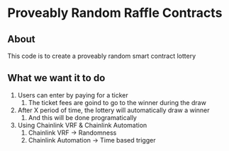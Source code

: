 # Proveably Random Raffle Contracts

## About 

This code is to create a proveably random smart contract lottery


## What we want it to do

1. Users can enter by paying for a ticker
    1. The ticket fees are goind to go to the winner during the draw
2. After X period of time, the lottery will automatically draw a winner
    1. And this will be done programatically
3. Using Chainlink VRF & Chainlink Automation
    1. Chainlink VRF -> Randomness
    2. Chainlink Automation -> Time based trigger
